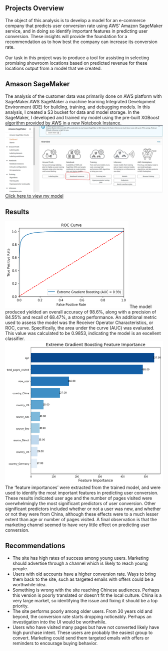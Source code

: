 ## Projects Overview

The object of this analysis is to develop a model for an e-commerce company that predicts user conversion rate using AWS’ Amazon SageMaker service, and in doing so identify important features in predicting user conversion. These insights will provide the foundation for a recommendation as to how best the company can increase its conversion rate.
<br/>
<br/>
Our task in this project was to produce a tool for assisting in selecting promising showroom locations based on predicted revenue for these locations output from a model that we created.

## Amason SageMaker
The analysis of the customer data was primarily done on AWS platform with SageMaker.AWS SageMaker a machine learning Integrated Development Environment (IDE) for building, training, and debugging models. In this analysis, I created a S3 bucket for data and model storage. In the SageMaker, I developed and trained my model using the pre-built XGBoost algorithm provided by AWS in a new Notebook Instance.
![Sagemaker](images/sagemaker.jpg)
<br/>
[Click here to view my model](https://public.tableau.com/profile/zhongyi1091#!/vizhome/Ferguson_Tool_final/ShowroomSelection?publish=yes)

## Results 
![Results](images/ROV.png)
The model produced yielded an overall accuracy of 98.6%, along with a precision of 84.55% and recall of 68.47%, a strong performance. An additional metric used to assess the model was the Receiver Operator Characteristics, or ROC, curve. Specifically, the area under the curve (AUC) was evaluated. This value was calculated to be 0.9853, indicating the model is an excellent classifier.
<br/>
![Results](images/XGB.png)
The ‘feature importances’ were extracted from the trained model, and were used to identify the most important features in predicting user conversion. These results indicated user age and the number of pages visited were overwhelmingly the most significant predictors of user conversion. Other significant predictors included whether or not a user was new, and whether or not they were from China, although these effects were to a much lesser extent than age or number of pages visited. A final observation is that the marketing channel seemed to have very little effect on predicting user conversion.

## Recommendations

-	The site has high rates of success among young users. Marketing should advertise through a channel which is likely to reach young people.<br/>
-	Users with old accounts have a higher conversion rate. Ways to bring them back to the site, such as targeted emails with offers could be a worthwhile idea.<br/>
-	Something is wrong with the site reaching Chinese audiences. Perhaps this version is poorly translated or doesn’t fit the local culture. China is a very large market, so identifying the issue and fixing it should be a top priority.<br/>
-	The site performs poorly among older users. From 30 years old and beyond, the conversion rate starts dropping noticeably. Perhaps an investigation into the UI would be worthwhile.<br/>
-	Users who have visited many pages but have not converted likely have high purchase intent. These users are probably the easiest group to convert. Marketing could send them targeted emails with offers or reminders to encourage buying behavior.


